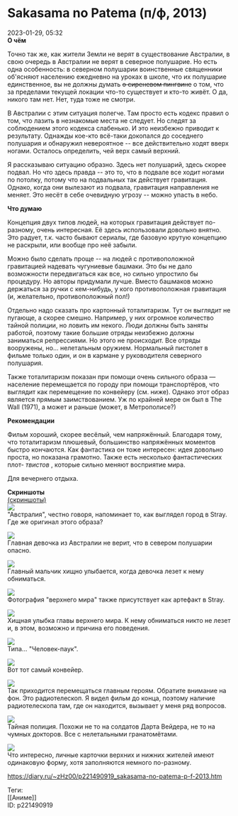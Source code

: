 Sakasama no Patema (п/ф, 2013)
===============================

   
 2023-01-29, 05:32   
   **О чём**    
   
 Точно так же, как жители Земли не верят в существование Австралии, в свою очередь в Австралии не верят в северное полушарие. Но есть одна особенность: в северном полушарии воинственные священники об'ясняют населению ежедневно на уроках в школе, что их полушарие единственное, вы не должны думать  ~~о сиреневом пингвине~~  о том, что за пределами текущей локации что-то существует и кто-то живёт. О да, никого там нет. Нет, туда тоже не смотри.   
   
 В Австралии с этим ситуация полегче. Там просто есть кодекс правил о том, что лазить в незнакомые места не следует. Но следят за соблюдением этого кодекса слабенько. И это неизбежно приводит к результату. Однажды кое-кто всё-таки докопался до соседнего полушария и обнаружил невероятное -- все действительно ходят вверх ногами. Осталось определить, чей верх самый верхний.   
   
 Я рассказываю ситуацию образно. Здесь нет полушарий, здесь скорее подвал. Но что здесь правда -- это то, что в подвале все ходит ногами по потолку, потому что на подвальных так действует гравитация. Однако, когда они вылезают из подвала, гравитация направления не меняет. Это несёт в себе очевидную угрозу -- можно упасть в небо.   
   
  **Что думаю**    
   
 Концепция двух типов людей, на которых гравитация действует по-разному, очень интересная. Её здесь использовали довольно внятно. Это радует, т.к. часто бывают сериалы, где базовую крутую концепцию не раскрыли, или вообще про неё забыли.   
   
 Можно было сделать проще -- на людей с противоположной гравитацией надевать чугуниевые башмаки. Это бы не дало возможности передвигаться как все, но сильно упростило бы процедуру. Но авторы придумали лучше. Вместо башмаков можно держаться за ручки с кем-нибудь, у кого противоположная гравитация (и, желательно, противоположный пол!)   
   
 Отдельно надо сказать про картонный тоталитаризм. Тут он выглядит не пугающе, а скорее смешно. Например, у них огромное количество тайной полиции, но ловить им некого. Люди должны быть заняты работой, поэтому такие большие отряды неизбежно должны заниматься репрессиями. Но этого не происходит. Все отряды вооружены, но... нелетальным оружием. Нормальный пистолет в фильме только один, и он в кармане у руководителя северного полушария.   
   
 Также тоталитаризм показан при помощи очень сильного образа — население перемещается по городу при помощи транспортёров, что выглядит как перемещение по конвейеру (см. ниже). Однако этот образ является прямым заимствованием. Уж по крайней мере он был в The Wall (1971), а может и раньше (может, в Метрополисе?)   
   
  **Рекомендации**    
   
 Фильм хороший, скорее весёлый, чем напряжённый. Благодаря тому, что тоталитаризм плюшевый, большинство напряжённых моментов быстро кончаются. Как фантастика он тоже интересен: идея довольно проста, но показана грамотно. Также есть несколько фантастических плот-  *твистов*  , которые сильно меняют восприятие мира.   
   
 Для вечернего отдыха.   
   
  **Скриншоты**    
  [(скриншоты)](https://zHz00.diary.ru/p221490919.htm?index=1#linkmore221490919m1)       
  [![](pics/VZ9Hnl.jpg)](https://yapx.ru/image/VZ9Hn)    
 "Австралия", честно говоря, напоминает то, как выглядел город в Stray. Где же оригинал этого образа?   
   
  [![](pics/VZ9Hol.jpg)](https://yapx.ru/image/VZ9Ho)    
 Главная девочка из Австралии не верит, что в севером полушарии опасно.   
   
  [![](pics/VZ9IPl.jpg)](https://yapx.ru/image/VZ9IP)    
 Главный мальчик хищно улыбается, когда девочка лезет к нему обниматься.   
   
  [![](pics/VZ9Hql.jpg)](https://yapx.ru/image/VZ9Hq)    
 Фотография "верхнего мира" также присутствует как артефакт в Stray.   
   
  [![](pics/VZ9Hrl.jpg)](https://yapx.ru/image/VZ9Hr)    
 Хищная улыбка главы верхнего мира. К нему обниматься никто не лезет и, в этом, возможно и причина его поведения.   
   
  [![](pics/VZ9Hvl.jpg)](https://yapx.ru/image/VZ9Hv)    
 Типа... "Человек-паук".   
   
  [![](pics/VZ9Hwl.jpg)](https://yapx.ru/image/VZ9Hw)    
 Вот тот самый конвейер.   
   
  [![](pics/VZ9Hyl.jpg)](https://yapx.ru/image/VZ9Hy)    
 Так приходится перемещаться главным героям. Обратите внимание на фон. Это радиотелескоп. Я видел фильм до конца, поэтому наличие радиотелескопа там, где он находится, вызывает у меня ряд вопросов.   
   
  [![](pics/VZ9Hzl.jpg)](https://yapx.ru/image/VZ9Hz)    
 Тайная полиция. Похожи не то на солдатов Дарта Вейдера, не то на чумных докторов. Все с нелетальными гранатомётами.   
   
  [![](pics/VZ9H0l.jpg)](https://yapx.ru/image/VZ9H0)    
 Что интересно, личные карточки верхних и нижних жителей имеют одинаковую форму, хотя заполняются немного по-разному.   
   
      
    
 <https://diary.ru/~zHz00/p221490919_sakasama-no-patema-p-f-2013.htm>   
   
 Теги:   
 [[Аниме]]   
 ID: p221490919